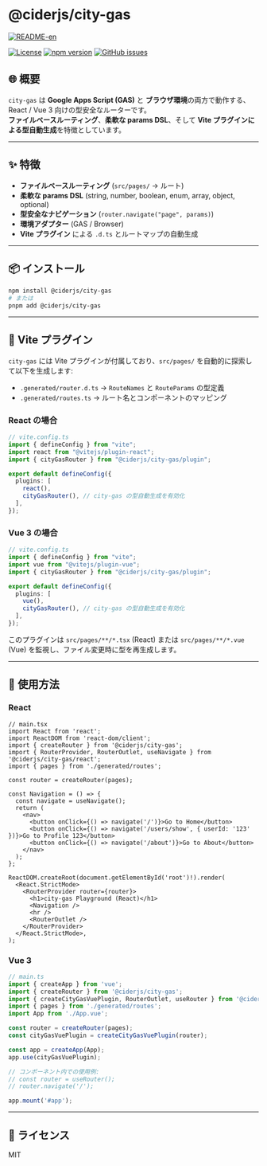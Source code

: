 # @ciderjs/city-gas

[![README-en](https://img.shields.io/badge/English-blue?logo=ReadMe)](./README.md)
<!-- [![Test Coverage](https://img.shields.io/badge/test%20coverage-95.1%25-brightgreen)](https://github.com/luthpg/city-gas) -->
[![License](https://img.shields.io/badge/license-MIT-blue.svg)](LICENSE)
[![npm version](https://img.shields.io/npm/v/@ciderjs/city-gas.svg)](https://www.npmjs.com/package/@ciderjs/city-gas)
[![GitHub issues](https://img.shields.io/github/issues/luthpg/city-gas.svg)](https://github.com/luthpg/city-gas/issues)

## 🌐 概要

`city-gas` は **Google Apps Script (GAS)** と **ブラウザ環境**の両方で動作する、React / Vue 3 向けの型安全なルーターです。  
**ファイルベースルーティング**、**柔軟な params DSL**、そして **Vite プラグインによる型自動生成**を特徴としています。

---

## ✨ 特徴

- **ファイルベースルーティング** (`src/pages/` → ルート)  
- **柔軟な params DSL** (string, number, boolean, enum, array, object, optional)  
- **型安全なナビゲーション** (`router.navigate("page", params)`)  
- **環境アダプター** (GAS / Browser)  
- **Vite プラグイン** による `.d.ts` とルートマップの自動生成  

---

## 📦 インストール

```bash
npm install @ciderjs/city-gas
# または
pnpm add @ciderjs/city-gas
```

---

## 🔌 Vite プラグイン

`city-gas` には Vite プラグインが付属しており、`src/pages/` を自動的に探索して以下を生成します:

- `.generated/router.d.ts` → `RouteNames` と `RouteParams` の型定義  
- `.generated/routes.ts` → ルート名とコンポーネントのマッピング  

### React の場合

```ts
// vite.config.ts
import { defineConfig } from "vite";
import react from "@vitejs/plugin-react";
import { cityGasRouter } from "@ciderjs/city-gas/plugin";

export default defineConfig({
  plugins: [
    react(),
    cityGasRouter(), // city-gas の型自動生成を有効化
  ],
});
```

### Vue 3 の場合

```ts
// vite.config.ts
import { defineConfig } from "vite";
import vue from "@vitejs/plugin-vue";
import { cityGasRouter } from "@ciderjs/city-gas/plugin";

export default defineConfig({
  plugins: [
    vue(),
    cityGasRouter(), // city-gas の型自動生成を有効化
  ],
});
```

このプラグインは `src/pages/**/*.tsx` (React) または `src/pages/**/*.vue` (Vue) を監視し、ファイル変更時に型を再生成します。

---

## 🚀 使用方法

### React

```tsx
// main.tsx
import React from 'react';
import ReactDOM from 'react-dom/client';
import { createRouter } from '@ciderjs/city-gas';
import { RouterProvider, RouterOutlet, useNavigate } from '@ciderjs/city-gas/react';
import { pages } from './generated/routes';

const router = createRouter(pages);

const Navigation = () => {
  const navigate = useNavigate();
  return (
    <nav>
      <button onClick={() => navigate('/')}>Go to Home</button>
      <button onClick={() => navigate('/users/show', { userId: '123' })}>Go to Profile 123</button>
      <button onClick={() => navigate('/about')}>Go to About</button>
    </nav>
  );
};

ReactDOM.createRoot(document.getElementById('root')!).render(
  <React.StrictMode>
    <RouterProvider router={router}>
      <h1>city-gas Playground (React)</h1>
      <Navigation />
      <hr />
      <RouterOutlet />
    </RouterProvider>
  </React.StrictMode>,
);
```

### Vue 3

```ts
// main.ts
import { createApp } from 'vue';
import { createRouter } from '@ciderjs/city-gas';
import { createCityGasVuePlugin, RouterOutlet, useRouter } from '@ciderjs/city-gas/vue';
import { pages } from './generated/routes';
import App from './App.vue';

const router = createRouter(pages);
const cityGasVuePlugin = createCityGasVuePlugin(router);

const app = createApp(App);
app.use(cityGasVuePlugin);

// コンポーネント内での使用例:
// const router = useRouter();
// router.navigate('/');

app.mount('#app');
```

---

## 📜 ライセンス

MIT
